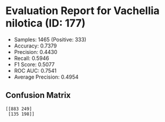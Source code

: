 # Evaluation Report for Vachellia nilotica (ID: 177)
- Samples: 1465 (Positive: 333)
- Accuracy: 0.7379
- Precision: 0.4430
- Recall: 0.5946
- F1 Score: 0.5077
- ROC AUC: 0.7541
- Average Precision: 0.4954

## Confusion Matrix
```
[[883 249]
 [135 198]]
```